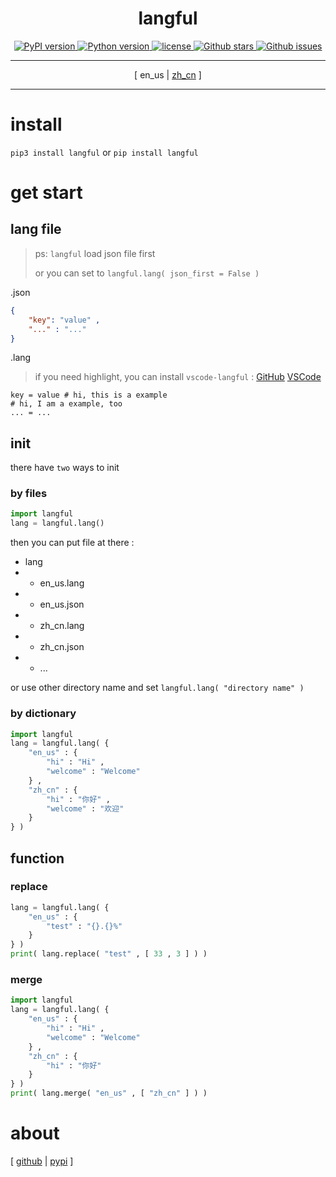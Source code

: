 <div align = "center" >
    <h1>langful</h1>
    <a href = "https://pypi.org/project/langful" >
        <img alt = "PyPI version" src = "https://img.shields.io/pypi/v/langful?color=blue" >
    </a>
    <a href = "https://www.python.org" >
        <img alt = "Python version" src = "https://img.shields.io/badge/python-3.10+-blue" >
    </a>
    <a href = "https://opensource.org/license/mit" >
        <img alt = "license" src = "https://img.shields.io/badge/license-MIT-blue" >
    </a>
    <a href = "https://github.com/cueavy/langful" >
        <img alt = "Github stars" src = "https://img.shields.io/github/stars/cueavy/langful?color=blue" >
    </a>
    <a href = "https://github.com/cueavy/langful" >
        <img alt = "Github issues" src = "https://img.shields.io/github/issues/cueavy/langful?color=blue" >
    </a>
    <hr>
        <p>[ en_us | <a href = "./README-zh_cn.md" >zh_cn</a> ]</p>
    <hr>
</div>

# install

`pip3 install langful` or `pip install langful`

# get start

## lang file

> ps: `langful` load json file first
>
> or you can set to `langful.lang( json_first = False )`

.json

```json
{
    "key": "value" ,
    "..." : "..."
}
```

.lang

> if you need highlight, you can install `vscode-langful` :
[GitHub](https://github.com/cueavy/vscode-langful/releases/latest)
[VSCode](https://marketplace.visualstudio.com/items?itemName=cueavyqwp.langful)

```
key = value # hi, this is a example
# hi, I am a example, too
... = ...
```

## init

there have `two` ways to init

### by files

```python
import langful
lang = langful.lang()
```

then you can put file at there :

* lang
* * en_us.lang
* * en_us.json
* * zh_cn.lang
* * zh_cn.json
* * ...

or use other directory name and set `langful.lang( "directory name" )`

### by dictionary

```python
import langful
lang = langful.lang( {
    "en_us" : {
        "hi" : "Hi" ,
        "welcome" : "Welcome"
    } ,
    "zh_cn" : {
        "hi" : "你好" ,
        "welcome" : "欢迎"
    }
} )
```

## function

### replace

```python
lang = langful.lang( {
    "en_us" : {
        "test" : "{}.{}%"
    }
} )
print( lang.replace( "test" , [ 33 , 3 ] ) )
```

### merge

```python
import langful
lang = langful.lang( {
    "en_us" : {
        "hi" : "Hi" ,
        "welcome" : "Welcome"
    } ,
    "zh_cn" : {
        "hi" : "你好"
    }
} )
print( lang.merge( "en_us" , [ "zh_cn" ] ) )
```

# about

[
[github](https://github.com/cueavy/langful)
|
[pypi](https://pypi.org/project/langful)
]
